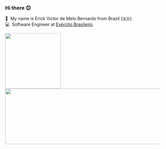 ### Hi there 😊
👨 &nbsp;My name is Erick Victor de Melo Bernardo from Brazil (🇧🇷).<br>
💻 &nbsp;Software Engineer at [Exército Brasileiro](https://www.eb.mil.br).<br>

<div><a href="https://github.com/erickvictor">
  <img height="180em" src="https://github-readme-stats.vercel.app/api/top-langs/?username=erickvictor&layout=compact&langs_count=8&theme=tokyonight"/>
  <img width="510px" height="180em" src="https://github-readme-stats.vercel.app/api?username=erickvictor&hide=stars&theme=tokyonight"/>
</a></div>

<!--
**erickvictor/erickvictor** is a ✨ _special_ ✨ repository because its `README.md` (this file) appears on your GitHub profile.

Here are some ideas to get you started:

- 🔭 I’m currently working on ...
- 🌱 I’m currently learning ...
- 👯 I’m looking to collaborate on ...
- 🤔 I’m looking for help with ...
- 💬 Ask me about ...
- 📫 How to reach me: ...
- 😄 Pronouns: ...
- ⚡ Fun fact: ...
-->
